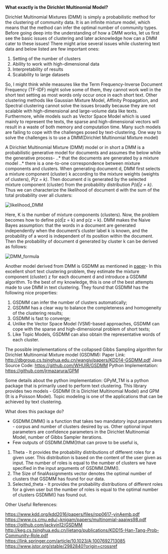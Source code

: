 __What exactly is the Dirichlet Multinomial Model?__

Dirichlet Multinomial Mixtures (DMM) is simply a probabilistic method for the clustering of community data. It is an infinite mixture model, which means that the method can infer the optimal number of community types. Before going deep into the understanding of how a DMM works, let us first see the basic issues of clustering and later acknowledge how can a DMM cater to these issues! There might arise several issues while clustering text data and below listed are few important ones:
1. Setting of the number of clusters
2. Ability to work with high-dimensional data
3. Interpretability of results
4. Scalability to large datasets
 
So, I might think while measures like the Term Frequency-Inverse Document Frequency (TF-IDF) might solve some of them, they cannot work well in the short text setting as most words only occur once in each short text. Other clustering methods like Gaussian Mixture Model, Affinity Propagation, and Spectral clustering cannot solve the issues broadly because they are not scalable with high-dimensional and large-volume data like texts. Furthermore, while models such as Vector Space Model which is used mainly to represent the texts, the sparse and high-dimensional vectors will result in a waste of both memory and computation time. Many such models are failing to cope with the challenges posed by text-clustering. One way to solve the challenges is to use a DMM(Dirichlet Multinomial Mixture model)



A Dirichlet Multinomial Mixture (DMM) model or in short a DMM is a probabilistic generative model for documents and assumes the below while the generative process-
..* that the documents are generated by a mixture model 
..* there is a one-to-one correspondence between mixture components and clusters. 
When generating document d, DMM first selects a mixture component (cluster) k according to the mixture weights (weights of clusters), _P(z = k)_. Then document d is generated by the selected mixture component (cluster) from the probability distribution _P(d|z = k)_.  Thus we can characterize the likelihood of document d with the sum of the total probability over all clusters:

![likelihood_DMM]()

Here, K is the number of mixture components (clusters). Now, the problem becomes how to define p(d|z = k) and p(z = k). DMM makes the Naive Bayes assumption: that the words in a document are generated independently when the document’s cluster label k is known, and the probability of a word is independent of its position within the document. Then the probability of document d generated by cluster k can be derived as follows:

![DMM_formula]()


Another model derived from DMM is GSDMM as mentioned in [paper](http://dbgroup.cs.tsinghua.edu.cn/wangjy/papers/KDD14-GSDMM.pdf)-
      In this excellent short text clustering problem, they estimate the mixture component (cluster) z for each document d and introduce a GSDMM algorithm. To the best of my knowledge, this is one of the best attempts made to use DMM in text clustering. They found that GSDMM has the following nice properties: 
1) GSDMM can infer the number of clusters automatically; 
2) GSDMM has a clear way to balance the completeness and homogeneity of the clustering results;
3) GSDMM is fast to converge;
4) Unlike the Vector Space Model (VSM)-based approaches, GSDMM can cope with the sparse and high-dimensional problem of short texts; 
5) Like Topic Models, GSDMM can also obtain the representative words of each cluster.


The possible implementations of the collapsed Gibbs Sampling algorithm for Dirichlet Multinomial Mixture model (GSDMM):
Paper Link: http://dbgroup.cs.tsinghua.edu.cn/wangjy/papers/KDD14-GSDMM.pdf
Java Source Code: https://github.com/WHUIR/GSDMM 
Python Implementation: https://github.com/jrmazarura/GPM

Some details about the python implementation:
GPyM_TM is a python package that is primarily used to perform text clustering. This library provides two models - GSDMM (It is Dirichlet Multinomial Model) and GPM (It is a Poisson Model). Topic modeling is one of the applications that can be achieved by text clustering.

What does this package do?

- GSDMM.DMM() is a function that takes two mandatory input parameters - corpus and number of clusters desired by us. Other optional input parameters are confidence parameters in the Dirichlet Multinomial Model, number of Gibbs Sampler iterations.
- Few outputs of GSDMM.DMM()that can prove to be useful is,
1. Theta - It provides the probability distributions of different roles for a given user. This distribution is based on the content of the user given as input. The number of roles is equal to the number of clusters we have specified in the input arguments of GSDMM.DMM().
2. The Size of finalAssignments vector denotes the optimal number of clusters that GSDMM has found for our data.
3. Selected_theta - It provides the probability distributions of different roles for a given user but the number of roles is equal to the optimal number of clusters GSDMM() has found out.


Other Useful References:

https://www.kdd.org/kdd2016/papers/files/rpp0617-yinAemb.pdf
https://www.cs.cmu.edu/~knigam/papers/multinomial-aaaiws98.pdf
https://github.com/jackyin12/GSDMM
http://keg.cs.tsinghua.edu.cn/jietang/publications/KDD15-Han-Tang-Prob-Community-Role.pdf
https://link.springer.com/article/10.1023/A:1007692713085
https://www.jstor.org/stable/2982840?origin=crossref








